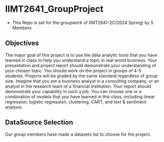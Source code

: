 # IIMT2641_GroupProject
- This Repo is set for the groupwork of IIMT2641-2C(2024 Spring) by 5 Members
## Objectives 
The major goal of this project is to use the data analytic tools that you have learned in class to help you understand a topic in real world business. Your presentation and project report should demonstrate your understanding of your chosen topic. You should work on the project in groups of 4-5 students. Projects will be graded by the same standard regardless of group size. 
Imagine that you are a business analyst in a consulting company, or an analyst in the research team of a financial institution. Your report should demonstrate your capability in such a job. You can choose one or a combination of models that you have learned in this class, including linear regression, logistic regression, clustering, CART, and text & sentiment analysis.

## DataSource Selection
Our group members have made a datasets list to choose for the project.
